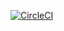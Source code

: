 [![CircleCI](https://dl.circleci.com/status-badge/img/circleci/PwhkfHZwYahh6E9U7bgAfN/5qQGg1dTQ7Zr8shdiBqBGv/tree/develop.svg?style=svg)](https://dl.circleci.com/status-badge/redirect/circleci/PwhkfHZwYahh6E9U7bgAfN/5qQGg1dTQ7Zr8shdiBqBGv/tree/develop)